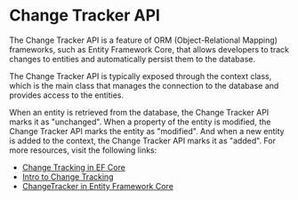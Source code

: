 # Change Tracker API

The Change Tracker API is a feature of ORM (Object-Relational Mapping) frameworks, such as Entity Framework Core, that allows developers to track changes to entities and automatically persist them to the database.

The Change Tracker API is typically exposed through the context class, which is the main class that manages the connection to the database and provides access to the entities.

When an entity is retrieved from the database, the Change Tracker API marks it as "unchanged". When a property of the entity is modified, the Change Tracker API marks the entity as "modified". And when a new entity is added to the context, the Change Tracker API marks it as "added".
For more resources, visit the following links:

- [Change Tracking in EF Core](https://learn.microsoft.com/en-us/ef/core/change-tracking/)
- [Intro to Change Tracking](https://www.oreilly.com/library/view/programming-entity-framework/9781449331825/ch05.html)
- [ChangeTracker in Entity Framework Core](https://www.entityframeworktutorial.net/efcore/changetracker-in-ef-core.aspxs)